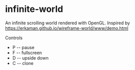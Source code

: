 # infinite-world
An infinite scrolling world rendered with OpenGL. Inspired by https://erkaman.github.io/wireframe-world/www/demo.html

Controls
- P -- pause
- F -- fullscreen
- D -- upside down
- C -- clone
